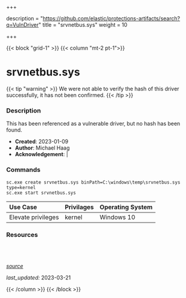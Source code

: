 +++

description = "https://github.com/elastic/protections-artifacts/search?q=VulnDriver"
title = "srvnetbus.sys"
weight = 10

+++


{{< block "grid-1" >}}
{{< column "mt-2 pt-1">}}


# srvnetbus.sys 


{{< tip "warning" >}}
We were not able to verify the hash of this driver successfully, it has not been confirmed.
{{< /tip >}}


### Description

This has been referenced as a vulnerable driver, but no hash has been found.

- **Created**: 2023-01-09
- **Author**: Michael Haag
- **Acknowledgement**:  | [](https://twitter.com/)

### Commands

```
sc.exe create srvnetbus.sys binPath=C:\windows\temp\srvnetbus.sys type=kernel
sc.exe start srvnetbus.sys
```

| Use Case | Privilages | Operating System | 
|:---- | ---- | ---- |
| Elevate privileges | kernel | Windows 10 |

### Resources
<br>
<br>



[*source*](https://github.com/magicsword-io/LOLDrivers/tree/main/yaml/srvnetbus.sys.yml)

*last_updated:* 2023-03-21








{{< /column >}}
{{< /block >}}
